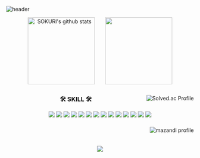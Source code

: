 ![header](https://capsule-render.vercel.app/api?type=waving&color=ffb81f&height=100&section=header&text=Jeon%20Hyeon%20Min&fontSize=35)

<div align="center">
  <a href="https://github.com/textneckdeveloper"><img align="center" style="height:180px" src="https://github-readme-stats.vercel.app/api?username=textneckdeveloper&show_icons=true&include_all_commits=true&theme=gruvbox&hide_border=true" alt="SOKURI's github stats" /></a>
  &nbsp;&nbsp;&nbsp;&nbsp;&nbsp;
  <a href="https://github.com/textneckdeveloper"><img align="center" style="height:180px" src="https://github-readme-stats.vercel.app/api/top-langs/?username=textneckdeveloper&layout=compact&theme=gruvbox&hide_border=true" /></a>
</div>

##

<div align="center">
  <a href="https://solved.ac/textneckdeveloper/"><img align="right" src="http://mazassumnida.wtf/api/v2/generate_badge?boj=textneckdeveloper" alt="Solved.ac Profile"/></a>
</div>

<div align="center">

  ### 🛠 SKILL 🛠
  
  <img src="https://img.shields.io/badge/java-007396?style=for-the-badge&logo=OpenJDK&logoColor=white">
  <img src="https://img.shields.io/badge/Spring-6DB33F?style=for-the-badge&logo=Spring&logoColor=white">
  <img src="https://img.shields.io/badge/springboot-6DB33F?style=for-the-badge&logo=springboot&logoColor=white">
  
  <img src="https://img.shields.io/badge/HTML5-E34F26?style=for-the-badge&logo=HTML5&logoColor=white">
  <img src="https://img.shields.io/badge/CSS3-1572B6?style=for-the-badge&logo=CSS3&logoColor=white">
  <img src="https://img.shields.io/badge/JavaScript-F7DF1E?style=for-the-badge&logo=JavaScript&logoColor=white">
  <img src="https://img.shields.io/badge/React-61DAFB?style=for-the-badge&logo=React&logoColor=white">
  
  <img src="https://img.shields.io/badge/jquery-0769AD?style=for-the-badge&logo=jquery&logoColor=white">
  <img src="https://img.shields.io/badge/oracle-F80000?style=for-the-badge&logo=oracle&logoColor=white"> 
  <img src="https://img.shields.io/badge/mysql-4479A1?style=for-the-badge&logo=mysql&logoColor=white">
  <img src="https://img.shields.io/badge/postgresql-4169E1?style=for-the-badge&logo=postgresql&logoColor=white">
  
  <img src="https://img.shields.io/badge/apache tomcat-F8DC75?style=for-the-badge&logo=apachetomcat&logoColor=white">
  <img src="https://img.shields.io/badge/eclipseide-2C2255?style=for-the-badge&logo=eclipseide&logoColor=white">
  <img src="https://img.shields.io/badge/github-181717?style=for-the-badge&logo=github&logoColor=white">
</div>

###

<div align="center">
  <a href="https://solved.ac/textneckdeveloper/"><img align="right" src="http://mazandi.herokuapp.com/api?handle=textneckdeveloper&theme=dark" alt="mazandi profile""/></a>
  <br><br><br>
  <a href="https://shard-atlasaurus-1a2.notion.site/Study-4cb0d524af014abd8ffa3a90198bf223?pvs=4"><img src="https://img.shields.io/badge/study-000000?style=for-the-badge&logo=notion&logoColor=white">
</div>
